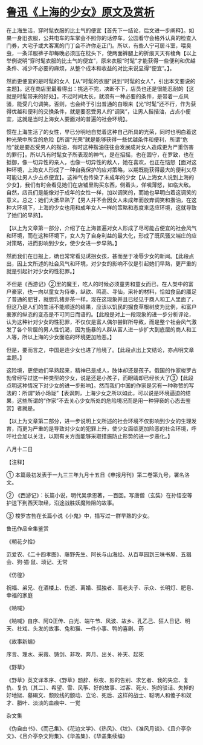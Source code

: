 # [鲁迅《上海的少女》原文及赏析](https://www.vrrw.net/wx/8020.html)

在上海生活，穿时髦衣服的比土气的便宜【首先下一结论，后文进一步阐释】。如果一身旧衣服，公共电车的车掌会不照你的话停车，公园看守会格外认真的检查入门券，大宅子或大客寓的门丁会不许你走正门。所以，有些人宁可居斗室，喂臭虫，一条洋服裤子却每晚必须压在枕头下，使两面裤腿上的折痕天天有棱角【以上举例说明“穿时髦衣服的比土气的便宜”，原来衣服“时髦”才能获得一些便利和优越条件、减少不必要的麻烦，从整个成本和收益的对比来说显得“便宜”。】。



然而更便宜的是时髦的女人【从“时髦的衣服”说到“时髦的女人”，引出本文要说的主题】。这在商店里最看得出：挑选不完，决断不下，店员也还是很能忍耐的【这就是时髦带来的好处】。不过时间太长，就须有一种必要的条件，是带着一点风骚，能受几句调笑。否则，也会终于引出普通的白眼来【光“时髦”还不行，作为获得优越和便利的交换条件，就是要忍受男人的“调笑”，让男人揩揩油，占点小便宜，这就是当时上海女人要面对的普遍的社会环境】。

惯在上海生活了的女性，早已分明地自觉着这种自己所具的光荣，同时也明白着这种光荣中所含的危险【所谓“光荣”就是能够获得一些优越条件和便利，所谓“危险”就是要忍受男人的揩油，有时这种揩油往往会发展成对女人造成更为严重伤害的罪行】。所以凡有时髦女子所表现的神气，是在招摇，也在固守，在罗致，也在抵御，像一切异性的亲人，也像一切异性的敌人，她在喜欢，也正在恼怒【面对这种环境，上海女人形成了一种自我保护的应对策略，以期既能获得最大的便利又尽可能让男人少占点便宜】。这神气也传染了未成年的少女【从上海女人说到上海的少女】，我们有时会看见她们在店铺里购买东西，侧着头，佯嗔薄怒，如临大敌。自然，店员们是能像对于成年的女性一样，加以调笑的，而她也早明白着这调笑的意义。总之：她们大抵早熟了【男人并不会因女人未成年而放弃调笑和揩油，在这种大环境下，上海的少女也用和成年女人一样的策略和态度来适应环境，这就导致了她们的早熟】。

【以上为文章第一部分，介绍了在上海普遍对女人形成了尽可能占便宜的社会风气和环境，而在这种环境下，女人为了自身利益的最大化，形成了既风骚又端庄的应对策略，进而影响到少女，使少女进一步早熟。】

然而我们在日报上，确也常常看见诱拐女孩，甚而至于凌辱少女的新闻。【此段点出，因上文所述的社会风气和环境，对少女的影响不仅是引起她们早熟，更严重的就是引起针对少女的性犯罪。】

不但是《西游记》②里的魔王，吃人的时候必须童男和童女而已，在人类中的富户豪家，也一向以童女为侍奉，纵欲、鸣高、寻仙，采补的材料，恰如食品的餍足了普通的肥甘，就想乳猪芽茶一样。现在这现象并且已经见于商人和工人里面了，但这乃是人们的生活不能顺遂的结果，应该以饥民的掘食草根树皮为比例，和富户豪家的纵恣的变态是不可同日而语的。【此段是对上一段现象的进一步分析评论，认为这种针对少女的性犯罪，不仅仅是富人偶尔尝鲜所导致，而是整个社会风气激发了各个阶层的男人性饥渴，因为施暴的人群从富人进一步扩大到底层的商人和工人等，所以上海的少女面临的环境更加险恶。】

但是，要而言之，中国是连少女也进了险境了。【此段点出上文结论，亦点明文章主题。】

这险境，更使她们早熟起来，精神已是成人，肢体却还是孩子。俄国的作家梭罗古勃曾经写过这一种类型的少女，说是还是小孩子，而眼睛却已经长大了③【此段点明这种情况下对少女的进一步影响】。然而我们中国的作家是另有一种称赞的写法的：所谓“娇小玲珑”【表讽刺，上海少女之所以如此，可以说是环境逼迫的结果，这些所谓的“作家”不去关心少女所处的危险境况而是用一种狎亵的心态去鉴赏】者就是。

【以上为文章第二部分，进一步说明上文所述的社会环境不仅影响到少女的生理发育，而更为严重的是导致对少女的犯罪上升，使少女面临更加险恶的社会环境，呼吁社会加以关注，以期有关方面能够采取措施防止形势的进一步恶化。】

八月十二日





【注释】

① 本篇最初发表于一九三三年九月十五日《申报月刊》第二卷第九号，署名洛文。

② 《西游记》：长篇小说，明代吴承恩著，一百回。写唐僧（玄奘）在孙悟空等护送下到西天取经，沿途战胜妖魔险阻的故事。

③ 梭罗古勃在长篇小说《小鬼》中，描写过一群早熟的少女。

鲁迅作品全集鉴赏

《朝花夕拾》

范爱农、《二十四孝图》、藤野先生、阿长与山海经、从百草园到三味书屋、五猖会、狗·猫·鼠、琐记、无常

《仿徨》

祝福、弟兄、在酒楼上、伤逝、离婚、孤独者、高老夫子、示众、长明灯、肥皂、幸福的家庭

《呐喊》

《呐喊》自序、阿Q正传、白光、端午节、风波、故乡、孔乙己、狂人日记、明天、社戏、头发的故事、兔和猫、一件小事、鸭的喜剧、药

《故事新编》

序言、理水、采薇、铸剑、非攻、奔月、出关、补天、起死

《野草》

《野草》英文译本序、《野草》题辞、秋夜、影的告别、求乞者、我的失恋、复仇、复仇〔其二〕、希望、雪、风筝、好的故事、过客、死火、狗的驳诘、失掉的好地狱、墓碣文、颓败线的颤动、立论、死后、这样的战士、聪明人和傻子和奴才、腊叶、淡淡的血痕中、一觉

杂文集

《伪自由书》、《而己集》、《花边文学》、《热风》、《坟》、《准风月谈》、《且介亭杂文》、《且介亭杂文附集》、《华盖集》、《华盖集续编》

